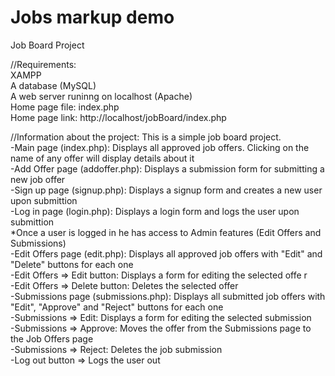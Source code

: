 # Jobs markup demo

Job Board Project <br />

//Requirements: <br />
XAMPP <br />
A database (MySQL) <br />
A web server runinng on localhost (Apache) <br />
Home page file: index.php <br />
Home page link: http://localhost/jobBoard/index.php <br />

//Information about the project:
This is a simple job board project. <br />
-Main page (index.php): Displays all approved job offers. Clicking on the name of any offer will display details about it <br />
-Add Offer page (addoffer.php): Displays a submission form for submitting a new job offer <br />
-Sign up page (signup.php): Displays a signup form and creates a new user upon submittion <br />
-Log in page (login.php): Displays a login form and logs the user upon submittion <br />
*Once a user is logged in he has access to Admin features (Edit Offers and Submissions) <br />
-Edit Offers page (edit.php): Displays all approved job offers with "Edit" and "Delete" buttons for each one <br />
-Edit Offers => Edit button: Displays a form for editing the selected offe r<br />
-Edit Offers => Delete button: Deletes the selected offer <br />
-Submissions page (submissions.php): Displays all submitted job offers with "Edit", "Approve" and "Reject" buttons for each one <br />
-Submissions => Edit: Displays a form for editing the selected submission <br />
-Submissions => Approve: Moves the offer from the Submissions page to the Job Offers page <br />
-Submissions => Reject: Deletes the job submission <br />
-Log out button => Logs the user out <br />
